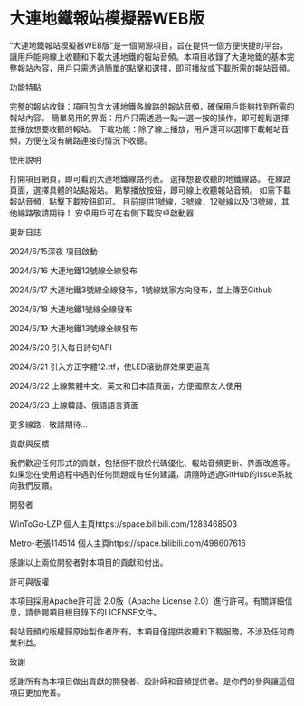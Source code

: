 <h1>大連地鐵報站模擬器WEB版</h1>
“大連地鐵報站模擬器WEB版”是一個開源項目，旨在提供一個方便快捷的平台，讓用戶能夠線上收聽和下載大連地鐵的報站音頻。本項目收錄了大連地鐵的基本完整報站內容，用戶只需透過簡單的點擊和選擇，即可播放或下載所需的報站音頻。

功能特點

完整的報站收錄：項目包含大連地鐵各線路的報站音頻，確保用戶能夠找到所需的報站內容。 簡單易用的界面：用戶只需透過一點一選一按的操作，即可輕鬆選擇並播放想要收聽的報站。 下載功能：除了線上播放，用戶還可以選擇下載報站音頻，方便在沒有網路連接的情況下收聽。

使用說明

打開項目網頁，即可看到大連地鐵線路列表。 選擇想要收聽的地鐵線路。 在線路頁面，選擇具體的站點報站。 點擊播放按鈕，即可線上收聽報站音頻。 如需下載報站音頻，點擊下載按鈕即可。 目前提供1號線，3號線，12號線以及13號線，其他線路敬請期待！ 安卓用戶可在右側下載安卓啟動器

更新日誌

2024/6/15深夜 項目啟動

2024/6/16 大連地鐵12號線全線發布

2024/6/17 大連地鐵3號線全線發布，1號線姚家方向發布，並上傳至Github

2024/6/18 大連地鐵1號線全線發布

2024/6/19 大連地鐵13號線全線發布

2024/6/20 引入每日詩句API

2024/6/21 引入方正字體12.ttf，使LED滾動屏效果更逼真

2024/6/22 上線繁體中文、英文和日本語頁面，方便國際友人使用

2024/6/23 上線韓語、俄語語言頁面

更多線路，敬請期待…

貢獻與反饋

我們歡迎任何形式的貢獻，包括但不限於代碼優化、報站音頻更新、界面改進等。如果您在使用過程中遇到任何問題或有任何建議，請隨時透過GitHub的Issue系統向我們反饋。

開發者

WinToGo-LZP 個人主頁https://space.bilibili.com/1283468503

Metro-老張114514 個人主頁https://space.bilibili.com/498607616

感謝以上兩位開發者對本項目的貢獻和付出。

許可與版權

本項目採用Apache許可證 2.0版（Apache License 2.0）進行許可。有關詳細信息，請參閱項目根目錄下的LICENSE文件。

報站音頻的版權歸原始製作者所有，本項目僅提供收聽和下載服務，不涉及任何商業利益。

致謝

感謝所有為本項目做出貢獻的開發者、設計師和音頻提供者。是你們的參與讓這個項目更加完善。